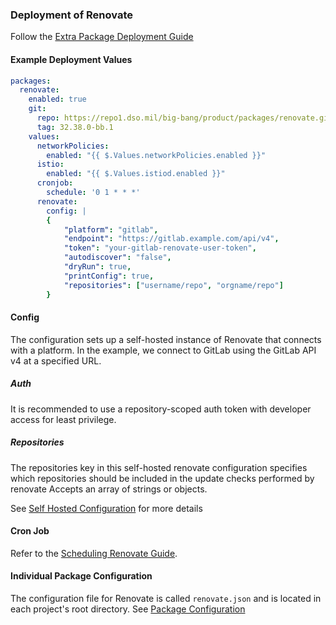 ### Deployment of Renovate

Follow the [Extra Package Deployment Guide](../deployment-scenarios/extra-package-deployment.md)

#### Example Deployment Values
``` yaml
packages:
  renovate:
    enabled: true
    git:
      repo: https://repo1.dso.mil/big-bang/product/packages/renovate.git
      tag: 32.38.0-bb.1
    values:
      networkPolicies:
        enabled: "{{ $.Values.networkPolicies.enabled }}"
      istio:
        enabled: "{{ $.Values.istiod.enabled }}"
      cronjob:
        schedule: '0 1 * * *'
      renovate:
        config: |
        {
            "platform": "gitlab",
            "endpoint": "https://gitlab.example.com/api/v4",
            "token": "your-gitlab-renovate-user-token",
            "autodiscover": "false",
            "dryRun": true,
            "printConfig": true,
            "repositories": ["username/repo", "orgname/repo"]
        }
```

#### Config
The configuration sets up a self-hosted instance of Renovate that connects with a platform. In the example, we connect to GitLab using the GitLab API v4 at a specified URL.

##### Auth
It is recommended to use a repository-scoped auth token with developer access for least privilege.

##### Repositories
The repositories key in this self-hosted renovate configuration specifies which repositories should be included in the update checks performed by renovate Accepts an array of strings or objects.

See [Self Hosted Configuration](https://docs.renovatebot.com/self-hosted-configuration/#self-hosted-configuration-options) for more details

#### Cron Job
Refer to the [Scheduling Renovate Guide](./scheduling.md).

#### Individual Package Configuration
The configuration file for Renovate is called `renovate.json` and is located in each project's root directory. See [Package Configuration](./package-configuration.md)

